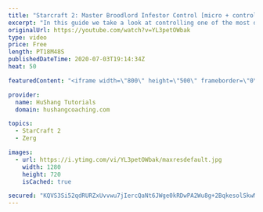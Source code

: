 ```yaml
---
title: "Starcraft 2: Master Broodlord Infestor Control [micro + control groups & more]"
excerpt: "In this guide we take a look at controlling one of the most difficult compositions in Starcraft2: broodlord infestor + friends. I will be showing you how to set up your control groups as a beginner or advanced level player, how to micro this complex army & some extra awesome tips along the way ;)  #Starcraft"
originalUrl: https://youtube.com/watch?v=YL3petOWbak
type: video
price: Free
length: PT18M48S
publishedDateTime: 2020-07-03T19:14:34Z
heat: 50

featuredContent: "<iframe width=\"800\" height=\"500\" frameborder=\"0\" src=\"https://www.youtube.com/embed/YL3petOWbak\" allow=\"accelerometer; autoplay; encrypted-media; gyroscope; picture-in-picture\" allowfullscreen></iframe>"

provider:
  name: HuShang Tutorials
  domain: hushangcoaching.com

topics:
  - StarCraft 2
  - Zerg

images:
  - url: https://i.ytimg.com/vi/YL3petOWbak/maxresdefault.jpg
    width: 1280
    height: 720
    isCached: true

secured: "KQVS3Si52qdRURZxUvvwu7jIercQaNt6JWge0kRDwPA2Wu8g+2BqkesolSkwM6zK5D2GJ+h83Ifh+UhOWQ/fJvrpY8C1uSv77DVbDhFCp+/9NTQ5+2UZDzdR0zysNwqnT7m2wOBgVfn21sMpI+0A/AsACpvATanY3Ewunbn88sRF+zKr7tu2H/QIV43LLIbwax3o+JAxsxnC0wH6ZU2VPOEdNu3c5Xdyo09OeL5MmVWqOxvddRXdHTxiB1NLxytMNQyUpQ+7SDGgSnIJARB0ZvVJyK7VmjmE4q1mstV8cUANDhU83X9jVfsj8V07WLwWBsxKtWikNtp0M0FLPtIKuTir+IcJmekPtkYh35bvAHiH6RgUEgZ659IOzE4ATDs7t8PMMxK2+AwtFCsRhWEdtkD8oJQ5cFU302gOoHqdrns=;Sg6EZgR5das4eRkjTrS2ew=="
---
```



